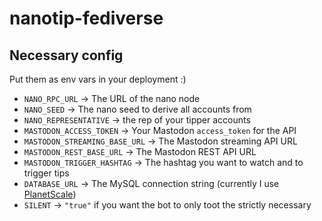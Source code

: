 # nanotip-fediverse

## Necessary config

Put them as env vars in your deployment :)

- `NANO_RPC_URL` -> The URL of the nano node
- `NANO_SEED` -> The nano seed to derive all accounts from
- `NANO_REPRESENTATIVE` -> the rep of your tipper accounts
- `MASTODON_ACCESS_TOKEN` -> Your Mastodon `access_token` for the API
- `MASTODON_STREAMING_BASE_URL` -> The Mastodon streaming API URL
- `MASTODON_REST_BASE_URL` -> The Mastodon REST API URL
- `MASTODON_TRIGGER_HASHTAG` -> The hashtag you want to watch and to trigger tips
- `DATABASE_URL` -> The MySQL connection string (currently I use [PlanetScale](https://planetscale.com/))
- `SILENT` -> `"true"` if you want the bot to only toot the strictly necessary
